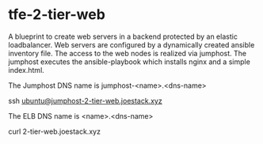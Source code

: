 # tfe-2-tier-web

A blueprint to create web servers in a backend protected by an elastic loadbalancer.
Web servers are configured by a dynamically created ansible inventory file.
The access to the web nodes is realized via jumphost.
The jumphost executes the ansible-playbook which installs nginx and a simple index.html.

The Jumphost DNS name is jumphost-\<name\>.\<dns-name\>
  
ssh ubuntu@jumphost-2-tier-web.joestack.xyz
  
The ELB DNS name is \<name\>.\<dns-name\>

curl 2-tier-web.joestack.xyz




